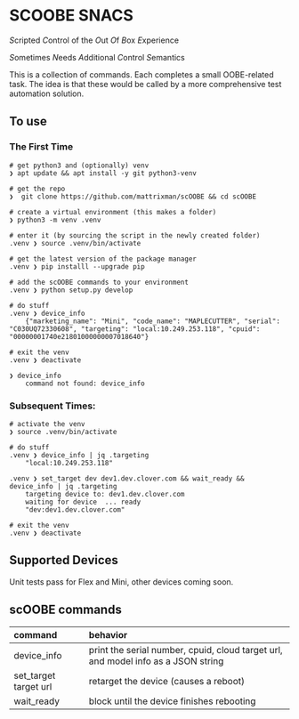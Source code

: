 # SCOOBE SNACS

*S*cripted
*C*ontrol of the
*O*ut
*O*f
*B*ox
*E*xperience

*S*ometimes
*N*eeds
*A*dditional
*C*ontrol
*S*emantics

This is a collection of commands.  Each completes a small OOBE-related task.  The idea is that these would be called by a more comprehensive test automation solution.

## To use

### The First Time

    # get python3 and (optionally) venv
    ❯ apt update && apt install -y git python3-venv

    # get the repo
    ❯  git clone https://github.com/mattrixman/scOOBE && cd scOOBE

    # create a virtual environment (this makes a folder)
    ❯ python3 -m venv .venv

    # enter it (by sourcing the script in the newly created folder)
    .venv ❯ source .venv/bin/activate

    # get the latest version of the package manager
    .venv ❯ pip installl --upgrade pip

    # add the scOOBE commands to your environment
    .venv ❯ python setup.py develop

    # do stuff
    .venv ❯ device_info
        {"marketing_name": "Mini", "code_name": "MAPLECUTTER", "serial": "C030UQ72330608", "targeting": "local:10.249.253.118", "cpuid": "00000001740e21801000000007018640"}

    # exit the venv
    .venv ❯ deactivate

    ❯ device_info
        command not found: device_info

### Subsequent Times:

    # activate the venv
    ❯ source .venv/bin/activate

    # do stuff
    .venv ❯ device_info | jq .targeting
        "local:10.249.253.118"

    .venv ❯ set_target dev dev1.dev.clover.com && wait_ready && device_info | jq .targeting
        targeting device to: dev1.dev.clover.com
        waiting for device  ... ready
        "dev:dev1.dev.clover.com"

    # exit the venv
    .venv ❯ deactivate

## Supported Devices

Unit tests pass for Flex and Mini, other devices coming soon.

## scOOBE commands

|command|behavior|
|:--|:--|
|device_info| print the serial number, cpuid, cloud target url, and model info as a JSON string |
|set_target target url| retarget the device (causes a reboot) |
|wait_ready | block until the device finishes rebooting |
